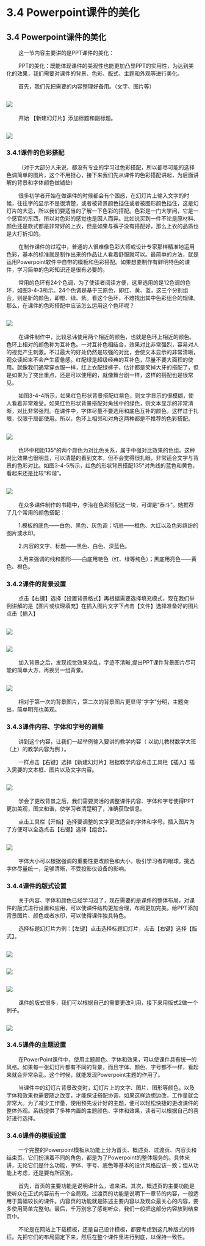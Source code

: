 # 3.4 Powerpoint课件的美化

## 3.4 Powerpoint课件的美化

        这一节内容主要讲的是PPT课件的美化：

        PPT的美化：既能体现课件的美观性也能更加凸显PPT的实用性，为达到美化的效果，我们需要对课件的背景、色彩、版式、主题和外观等进行美化。

        首先，我们先把需要的内容整理好备用。（文字、图片等）

## ![](../.gitbook/assets/3-4-1.png)

        开始 【新建幻灯片】添加标题和副标题。

## ![](../.gitbook/assets/3-4-2.png)

### 3.4.1课件的色彩搭配

        （对于大部分人来说，都没有专业的学习过色彩搭配，所以都尽可能的选择色调简单的图片，这个不用担心，接下来我们先从课件的色彩搭配讲起，为后面讲解的背景和字体颜色做铺垫）

        很多初学者开始在做课件的时候都会有个困惑，在幻灯片上输入文字的时候，往往字的显示不是很清楚，或者被背景颜色挡住或者被图形颜色挡住，这是幻灯片的大忌，所以我们要适当的了解一下色彩的搭配。色彩是一门大学问，它是一个感官的东西，所以对色彩的感觉也是因人而异。比如说买到一件不论是原材料、颜色还是款式都是非常好的上衣，但是如果与裤子没有搭配好，那么上衣的品质也是大打折扣的。

        在制作课件的过程中，普通的人很难像色彩大师或设计专家那样精准地运用色彩，基本的标准就是制作出来的作品让人看着舒服就可以。最简单的方法，就是运用Powerpoint软件中自带的模板和色彩搭配。如果想要制作有鲜明特色的课件，学习简单的色彩知识还是很有必要的。

        常用的色环有24个色调，为了使读者阅读方便，这里选用的是12色调的色环，如图3-4-3所示。24个色调是基于三原色，即红、黄、蓝，这三个分别组合，则是新的颜色，即橙、绿、紫。看这个色环，不难找出其中色彩组合的规律。那么，在课件的色彩搭配中应该怎么运用这个色环呢？

## ![](../.gitbook/assets/3-4-3.jpg)

        在课件制作中，比较忌讳使用两个相近的颜色，也就是色环上相近的颜色。色环上相对的颜色称为互补色。一对互补色相结合，效果对比非常强烈，容易对人的视觉产生刺激。不过最大的好处仍然是较强的对比，会使文本显示的非常清晰，观众读起来不会产生疲惫感。红配绿是超级经典的互补色，尽量不要大面积的使用。就像我们通常穿衣服一样，红上衣配绿裤子，估计都是笑掉大牙的搭配了，但是如果为了突出重点，还是可以使用的，就像舞台剧一样，这样的搭配也是很常见。

        如图3-4-4所示，如果红色形状背景搭配红紫色，则文字显示的很模糊，使人看着非常难受。如果红色形状背景搭配对角线中的绿色，则文本显示的非常清晰，对比非常强烈。在课件中，字体尽量不要选用和底色互补的颜色，这样过于扎眼，仅限于局部使用。所以，色环上相邻和对角这两种都是不推荐的色彩搭配。

## ![](../.gitbook/assets/3-4-4.png)

        色环中相距135°的两个颜色为对比色关系，属于中强对比效果的色组。这种对比效果也很明显，可以清楚的看到文本，但不会觉得很扎眼，非常适合文字与背景的色彩对比。如图3-4-5所示，红色的形状背景搭配135°对角线的蓝色和黄色，看起来还是比较“和谐”。

## ![](../.gitbook/assets/3-4-5.png)

        在众多课件制作的书籍中，李治在色彩搭配这一块，可谓是“泰斗”。她推荐了几个常用的颜色搭配：

        1.模板的底色——白色、黑色、灰色调；切忌——橙色、大红以及色彩缤纷的图片或水印。

        2.内容的文字、标题——黑色、白色、深蓝色。

        3.用来强调的线和图形——白底用艳色（红、绿等纯色）；黑底用亮色——黄色、橙色。

### 3.4.2课件的背景设置

        点击【右键】选择【设置背景格式】再根据需要选择填充模式，现在我们举例讲解的是【图片或纹理填充】在插入图片文字下点击【文件】选择准备好的图片点击【插入】

## ![](../.gitbook/assets/3-4-6.png)

## ![](../.gitbook/assets/3-4-7.jpg)

        加入背景之后，发现视觉效果杂乱，字迹不清晰,提出PPT课件背景图片尽可能的简单大方，再换另一组背景。

## ![](../.gitbook/assets/3-4-8.jpg)

        相对于第一次的背景图片，第二次的背景图片更显得“字字”分明，主题突出，简单明亮也美观。

### 3.4.3课件内容、字体和字号的调整

        讲到这个内容，让我们一起举例输入要讲的教学内容（ 以幼儿教材数学大班（上）的教学内容为例 ）。

        一样点击【右键】选择【新建幻灯片】根据教学内容点击工具栏【插入】插入需要的文本框、图片以及文字内容。

## ![](../.gitbook/assets/3-4-9.png)

        学会了更改背景之后，我们需要灵活的调整课件内容、字体和字号使得PPT更加美观，图文和谐，使学习者清楚明了，准确获取信息。

        点击工具栏【开始】选择要调整的文字更改适合的字体和字号。插入图片为了方便可以全选点击【右键】选择【组合】。

## ![](../.gitbook/assets/3-4-10.png)

        字体大小可以根据强调的重要性更改颜色和大小，吸引学习者的眼球。挑选字体尽量统一，足够清晰，不受投影仪设备的影响。

### 3.4.4课件的版式设置

        关于内容、字体和颜色已经学习过了，现在需要的是课件的整体布局，对课件的版式进行设置和应用，可以使课件结构更加合理，布局更加完美。给PPT添加背景图片、颜色或者水印，可以使得课件独具特色。

        选择标题幻灯片为例：【左键】点击选择标题幻灯片，点击【右键】选择【版式】。

## ![](../.gitbook/assets/3-4-11.png)

## ![](../.gitbook/assets/3-4-12.jpg)

## ![](../.gitbook/assets/3-4-13.jpg)

        课件的版式很多，我们可以根据自己的需要更改利用，接下来用版式2做一个例子。

## ![](../.gitbook/assets/3-4-14.jpg)

### 3.4.5课件的主题设置

        在PowerPoint课件中，使用主题颜色、字体和效果，可以使课件具有统一的风格。如果每一张幻灯片都有不同的背景，而且字体、颜色、字号都不一样，看起来就会非常杂乱。这个时候，就能发现Powerpoint主题的作用了。

        当课件中的幻灯片背景改变时，幻灯片上的文字、图片、图形等颜色，以及字体和效果也需要随之改变，才能保证搭配协调，如果这样边想边改，工作量就会非常大。为了减少工作量，使用预先设计好的主题，便可以轻松快捷的更改课件的整体外观。系统提供了多种内置的主题颜色、字体和效果，读者可以根据自己的喜好进行选择。

### 3.4.6课件的模板设置

        一个完整的Powerpoint模板从功能上分为首页、概述页、过渡页、内容页和结束页。它们扮演着不同的角色，都是为了Powerpoint的整体服务的。具体来讲，无论它们是什么功能，字体、字号、底色等基本的设计风格应该一致；但从功能上考虑，还是要有所区别。

        首先，首页的主要功能是说明讲什么，谁来讲。其次，概述页的主要功能是使听众在正式内容前有一个全局观。过渡页的功能是说明下一章节的内容，一般适用于篇幅较长的课件。内容页的功能就是陈述主要内容以及观众最关心的内容，要多使用简单完整句。最后，千万别忘了感谢听众，我们一般把这部分内容放到结束页中。

        不论是在网站上下载模板，还是自己设计模板，都要考虑到这几种版式的特征。先把它们的布局固定下来，然后在整个课件里进行到底，以保持一致性。

